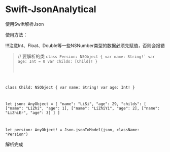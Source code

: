 # Swift-JsonAnalytical
使用Swift解析Json

使用方法：

  !!!注意Int、Float、Double等一些NSNumber类型的数据必须先赋值，否则会报错

>  // 要解析的类
> <code>class Persion: NSObject {
>    var name: String!`
>    var age: Int = 0
>    var childs: [Child]!
>  }
  
  class Child: NSObject {
    var name: String!
    var age: Int!
  }
  
  let json: AnyObject = [
            "name": "LiSi",
            "age": 29,
            "childs":
            [
                ["name": "LiZhi", "age": 1],
                ["name": "LiZhiYi", "age": 2],
                ["name": "LiZhiEr", "age": 3]
            ]
        ]
        
  let persion: AnyObject! = Json.jsonToModel(json, className: "Persion")</code>
  
  解析完成
